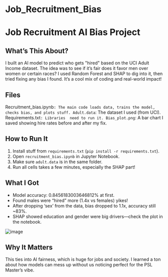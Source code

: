 # Job_Recruitment_Bias

# Job Recruitment AI Bias Project

## What’s This About?
I built an AI model to predict who gets "hired" based on the UCI Adult Income dataset.
The idea was to see if it’s fair does it favor men over women or certain races?
I used Random Forest and SHAP to dig into it, then tried fixing any bias I found. 
It’s a cool mix of coding and real-world impact!

## Files
Recruitment_bias.ipynb`: The main code loads data, trains the model, checks bias, and plots stuff.
Adult.data`: The dataset I used (from UCI).
Requirements.txt`: Libraries  need to run it.
Bias_plot.png`: A bar chart I saved showing hire rates before and after my fix.

## How to Run It
1. Install stuff from `requirements.txt` (`pip install -r requirements.txt`).
2. Open `recruitment_bias.ipynb` in Jupyter Notebook.
3. Make sure `adult.data` is in the same folder.
4. Run all cells takes a few minutes, especially the SHAP part!

## What I Got
- Model accuracy: 0.8456183003646812% at first.
- Found males were “hired” more (1.4x vs females) yikes!
- After dropping ‘sex’ from the data, bias dropped to 1.1x, accuracy still ~83%.
- SHAP showed education and gender were big drivers—check the plot in the notebook.

![image](https://github.com/user-attachments/assets/3889e190-a840-4756-865e-6935ee5b5eb7)


## Why It Matters
This ties into AI fairness, which is huge for jobs and society.
I learned a ton about how models can mess up without us noticing perfect for the PSL Master’s vibe.
